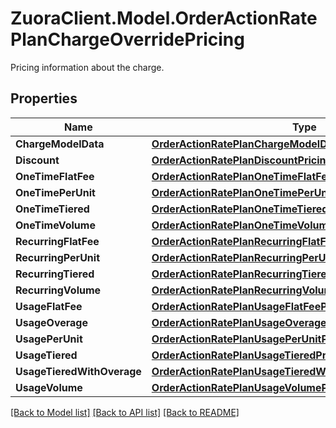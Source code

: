 # ZuoraClient.Model.OrderActionRatePlanChargeOverridePricing
Pricing information about the charge. 

## Properties

Name | Type | Description | Notes
------------ | ------------- | ------------- | -------------
**ChargeModelData** | [**OrderActionRatePlanChargeModelDataOverride**](OrderActionRatePlanChargeModelDataOverride.md) |  | [optional] 
**Discount** | [**OrderActionRatePlanDiscountPricingOverride**](OrderActionRatePlanDiscountPricingOverride.md) |  | [optional] 
**OneTimeFlatFee** | [**OrderActionRatePlanOneTimeFlatFeePricingOverride**](OrderActionRatePlanOneTimeFlatFeePricingOverride.md) |  | [optional] 
**OneTimePerUnit** | [**OrderActionRatePlanOneTimePerUnitPricingOverride**](OrderActionRatePlanOneTimePerUnitPricingOverride.md) |  | [optional] 
**OneTimeTiered** | [**OrderActionRatePlanOneTimeTieredPricingOverride**](OrderActionRatePlanOneTimeTieredPricingOverride.md) |  | [optional] 
**OneTimeVolume** | [**OrderActionRatePlanOneTimeVolumePricingOverride**](OrderActionRatePlanOneTimeVolumePricingOverride.md) |  | [optional] 
**RecurringFlatFee** | [**OrderActionRatePlanRecurringFlatFeePricingOverride**](OrderActionRatePlanRecurringFlatFeePricingOverride.md) |  | [optional] 
**RecurringPerUnit** | [**OrderActionRatePlanRecurringPerUnitPricingOverride**](OrderActionRatePlanRecurringPerUnitPricingOverride.md) |  | [optional] 
**RecurringTiered** | [**OrderActionRatePlanRecurringTieredPricingOverride**](OrderActionRatePlanRecurringTieredPricingOverride.md) |  | [optional] 
**RecurringVolume** | [**OrderActionRatePlanRecurringVolumePricingOverride**](OrderActionRatePlanRecurringVolumePricingOverride.md) |  | [optional] 
**UsageFlatFee** | [**OrderActionRatePlanUsageFlatFeePricingOverride**](OrderActionRatePlanUsageFlatFeePricingOverride.md) |  | [optional] 
**UsageOverage** | [**OrderActionRatePlanUsageOveragePricingOverride**](OrderActionRatePlanUsageOveragePricingOverride.md) |  | [optional] 
**UsagePerUnit** | [**OrderActionRatePlanUsagePerUnitPricingOverride**](OrderActionRatePlanUsagePerUnitPricingOverride.md) |  | [optional] 
**UsageTiered** | [**OrderActionRatePlanUsageTieredPricingOverride**](OrderActionRatePlanUsageTieredPricingOverride.md) |  | [optional] 
**UsageTieredWithOverage** | [**OrderActionRatePlanUsageTieredWithOveragePricingOverride**](OrderActionRatePlanUsageTieredWithOveragePricingOverride.md) |  | [optional] 
**UsageVolume** | [**OrderActionRatePlanUsageVolumePricingOverride**](OrderActionRatePlanUsageVolumePricingOverride.md) |  | [optional] 

[[Back to Model list]](../README.md#documentation-for-models) [[Back to API list]](../README.md#documentation-for-api-endpoints) [[Back to README]](../README.md)

